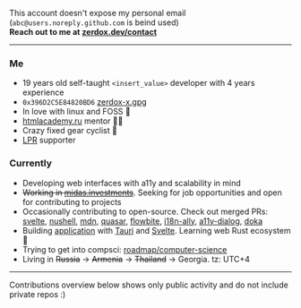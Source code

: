 This account doesn't expose my personal email (`abc@users.noreply.github.com` is beind used)  
**Reach out to me at [zerdox.dev/contact](https://zerdox.dev/en/contact)**

---

### Me
 - 19 years old self-taught `<insert_value>` developer with 4 years experience
 - `0x396D2C5E84820BD6` [zerdox-x.gpg](https://github.com/zerdox-x.gpg)
 - In love with linux and FOSS 🐧
 - [htmlacademy.ru](https://htmlacademy.ru/) mentor 👨‍🏫
 - Crazy fixed gear cyclist 🚴
 - [LPR](https://lp-russia.org/) supporter

### Currently
 - Developing web interfaces with a11y and scalability in mind
 - ~~Working in [midas.investments](https://midas.investments)~~. Seeking for job opportunities and open for contributing to projects
 - Occasionally contributing to open-source. Check out merged PRs: [svelte](https://github.com/sveltejs/svelte/pull/6065), [nushell](https://github.com/nushell/nushell/pull/10256), [mdn](https://github.com/mdn/browser-compat-data/pull/12602), [quasar](https://github.com/quasarframework/quasar/pull/15756), [flowbite](https://github.com/themesberg/flowbite-svelte/pull/627), [i18n-ally](https://github.com/lokalise/i18n-ally/pull/826), [a11y-dialog](https://github.com/KittyGiraudel/a11y-dialog/pull/326), [doka](https://github.com/doka-guide/platform/pull/645)
 - Building [application](https://sr.ht/~zerdox/lithe/) with [Tauri](https://tauri.app/) and [Svelte](https://svelte.dev/). Learning web Rust ecosystem 🦀
 - Trying to get into compsci: [roadmap/computer-science](https://roadmap.sh/computer-science)
 - Living in ~~Russia~~ → ~~Armenia~~ → ~~Thailand~~ → Georgia. tz: UTC+4

---

Contributions overview below shows only public activity and do not include private repos :)
